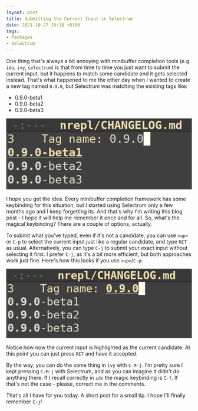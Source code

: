 ```yaml
---
layout: post
title: Submitting the Current Input in Selectrum
date: 2021-10-27 15:18 +0300
tags:
- Packages
- Selectrum
---
```


One thing that's always a bit annoying with minibuffer completion tools (e.g. `ido`, `ivy`, `selectrum`) is that from time to time
you just want to submit the current input, but it happens to match some candidate and it gets
selected instead. That's what happened to me the other day when I wanted to create a new tag named
`0.9.0`, but Selectrum was matching the existing tags like:

- 0.9.0-beta1
- 0.9.0-beta2
- 0.9.0-beta3

![selectrum_current_input1.png](/assets/images/selectrum_current_input1.png)

I hope you get the idea. Every minibuffer completion framework has some keybinding for this situation, but
I started using Selectrum only a few months ago and I keep forgetting its. And that's why I'm writing this blog
post - I hope it will help me remember it once and for all. So, what's the magical keybinding? There are a couple of options, actually.

To submit what you've typed, even if it's not a candidate, you can use `<up>` or
`C-p` to select the current input just like a regular candidate, and type `RET` as
usual. Alternatively, you can type `C-j` to submit your exact input without
selecting it first. I prefer `C-j`, as it's a bit more efficient, but both approaches
work just fine. Here's how this looks if you use `<up>`/`C-p`:

![selectrum_current_input2.png](/assets/images/selectrum_current_input2.png)

Notice how now the current input is highlighted as the current candidate. At this point you can just press `RET` and have it accepted.

By the way, you can do the same thing in `ivy` with `C-M-j`. I'm pretty sure I
kept pressing `C-M-j` with Selectrum, and as you can imagine it didn't do
anything there. If I recall correctly in `ido` the magic keybinding is `C-f`. If that's not the
case - please, correct me in the comments.

That's all I have for you today. A short post for a small tip. I hope I'll finally remember `C-j`!

